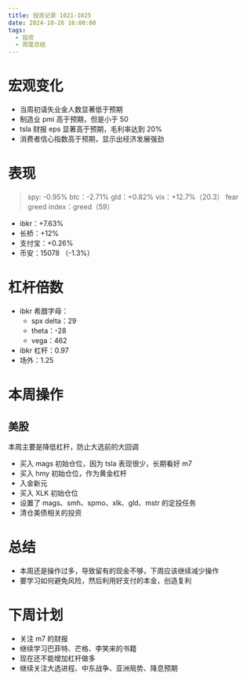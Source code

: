 ```yaml
---
title: 投资记录 1021-1025
date: 2024-10-26 16:00:00
tags:
  - 投资
  - 周度总结
---
```


# 宏观变化

- 当周初请失业金人数显著低于预期
- 制造业 pmi 高于预期，但是小于 50
- tsla 财报 eps 显著高于预期，毛利率达到 20%
- 消费者信心指数高于预期，显示出经济发展强劲

# 表现

> spy: -0.95%
> btc：-2.71%
> gld：+0.82%
> vix：+12.7%（20.3）
> fear greed index：greed（59）

- ibkr：+7.63%
- 长桥：+12%
- 支付宝：+0.26%
- 币安：15078 （-1.3%）

# 杠杆倍数

- ibkr 希腊字母：
  - spx delta：29
  - theta：-28
  - vega：462
- ibkr 杠杆：0.97
- 场外：1.25

# 本周操作

## 美股

本周主要是降低杠杆，防止大选前的大回调

- 买入 mags 初始仓位，因为 tsla 表现很少，长期看好 m7
- 买入 hmy 初始仓位，作为黄金杠杆
- 入金新元
- 买入 XLK 初始仓位
- 设置了 mags、smh、spmo、xlk、gld、mstr 的定投任务
- 清仓美债相关的投资

# 总结

- 本周还是操作过多，导致留有的现金不够，下周应该继续减少操作
- 要学习如何避免风险，然后利用好支付的本金，创造复利

# 下周计划

- 关注 m7 的财报
- 继续学习巴菲特、芒格、李笑来的书籍
- 现在还不能增加杠杆做多
- 继续关注大选进程、中东战争、亚洲局势、降息预期
